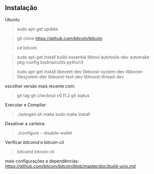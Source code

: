 ## Instalação
Ubuntu
> sudo apt-get update

> git clone https://github.com/bitcoin/bitcoin

> cd bitcoin

> sudo apt-get install build-essential libtool autotools-dev automake pkg-config bsdmainutils python3

> sudo apt-get install libevent-dev libboost-system-dev libboost-filesystem-dev libboost-test-dev libboost-thread-dev

escolher versão mais recente com:
> git tag 
> git checkout v0.11.2
> git status


Executar e Compilar:
> ./autogen.sh
> make
> sudo make install



Desativar a carteira:
> ./configure --disable-wallet


Verificar *bitcoind* e *bitcoin-cli*
> bitcoind
> bitcoin-cli

mais configurações e dependências: https://github.com/bitcoin/bitcoin/blob/master/doc/build-unix.md


